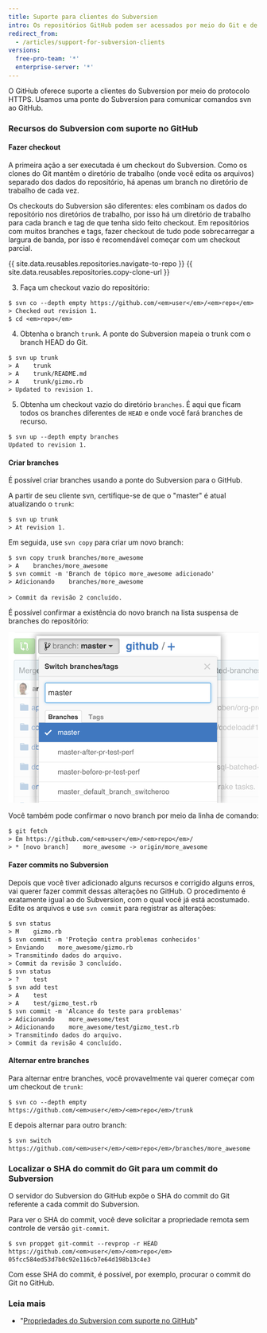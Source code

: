 ```yaml
---
title: Suporte para clientes do Subversion
intro: Os repositórios GitHub podem ser acessados por meio do Git e de clientes do Subversion (SVN). Este artigo aborda o uso de um cliente do Subversion no GitHub e alguns problemas comuns que podem ocorrer.
redirect_from:
  - /articles/support-for-subversion-clients
versions:
  free-pro-team: '*'
  enterprise-server: '*'
---
```


O GitHub oferece suporte a clientes do Subversion por meio do protocolo HTTPS. Usamos uma ponte do Subversion para comunicar comandos svn ao GitHub.

### Recursos do Subversion com suporte no GitHub

#### Fazer checkout

A primeira ação a ser executada é um checkout do Subversion.  Como os clones do Git mantêm o diretório de trabalho (onde você edita os arquivos) separado dos dados do repositório, há apenas um branch no diretório de trabalho de cada vez.

Os checkouts do Subversion são diferentes: eles combinam os dados do repositório nos diretórios de trabalho, por isso há um diretório de trabalho para cada branch e tag de que tenha sido feito checkout.  Em repositórios com muitos branches e tags, fazer checkout de tudo pode sobrecarregar a largura de banda, por isso é recomendável começar com um checkout parcial.

{{ site.data.reusables.repositories.navigate-to-repo }}
{{ site.data.reusables.repositories.copy-clone-url }}

3. Faça um checkout vazio do repositório:
  ```shell
  $ svn co --depth empty https://github.com/<em>user</em>/<em>repo</em>
  > Checked out revision 1.
  $ cd <em>repo</em>
  ```

4. Obtenha o branch `trunk`. A ponte do Subversion mapeia o trunk com o branch HEAD do Git.
  ```shell
  $ svn up trunk
  > A    trunk
  > A    trunk/README.md
  > A    trunk/gizmo.rb
  > Updated to revision 1.
  ```

5. Obtenha um checkout vazio do diretório `branches`.  É aqui que ficam todos os branches diferentes de `HEAD` e onde você fará branches de recurso.
  ```shell
  $ svn up --depth empty branches
  Updated to revision 1.
  ```

#### Criar branches

É possível criar branches usando a ponte do Subversion para o GitHub.

A partir de seu cliente svn, certifique-se de que o "master" é atual atualizando o `trunk`:
```shell
$ svn up trunk
> At revision 1.
```

Em seguida, use `svn copy` para criar um novo branch:
```shell
$ svn copy trunk branches/more_awesome
> A    branches/more_awesome
$ svn commit -m 'Branch de tópico more_awesome adicionado'
> Adicionando    branches/more_awesome

> Commit da revisão 2 concluído.
```

É possível confirmar a existência do novo branch na lista suspensa de branches do repositório:

![branch-snapshot](/assets/images/help/branch/svnflow-branch-snapshot.png)

Você também pode confirmar o novo branch por meio da linha de comando:

```shell
$ git fetch
> Em https://github.com/<em>user</em>/<em>repo</em>/
> * [novo branch]    more_awesome -> origin/more_awesome
```

#### Fazer commits no Subversion

Depois que você tiver adicionado alguns recursos e corrigido alguns erros, vai querer fazer commit dessas alterações no GitHub. O procedimento é exatamente igual ao do Subversion, com o qual você já está acostumado. Edite os arquivos e use `svn commit` para registrar as alterações:

```shell
$ svn status
> M    gizmo.rb
$ svn commit -m 'Proteção contra problemas conhecidos'
> Enviando    more_awesome/gizmo.rb
> Transmitindo dados do arquivo.
> Commit da revisão 3 concluído.
$ svn status
> ?    test
$ svn add test
> A    test
> A    test/gizmo_test.rb
$ svn commit -m 'Alcance do teste para problemas'
> Adicionando    more_awesome/test
> Adicionando    more_awesome/test/gizmo_test.rb
> Transmitindo dados do arquivo.
> Commit da revisão 4 concluído.
```

#### Alternar entre branches

Para alternar entre branches, você provavelmente vai querer começar com um checkout de `trunk`:

```shell
$ svn co --depth empty https://github.com/<em>user</em>/<em>repo</em>/trunk
```

E depois alternar para outro branch:

```shell
$ svn switch https://github.com/<em>user</em>/<em>repo</em>/branches/more_awesome
```

### Localizar o SHA do commit do Git para um commit do Subversion

O servidor do Subversion do GitHub expõe o SHA do commit do Git referente a cada commit do Subversion.

Para ver o SHA do commit, você deve solicitar a propriedade remota sem controle de versão `git-commit`.

```shell
$ svn propget git-commit --revprop -r HEAD https://github.com/<em>user</em>/<em>repo</em>
05fcc584ed53d7b0c92e116cb7e64d198b13c4e3
```

Com esse SHA do commit, é possível, por exemplo, procurar o commit do Git no GitHub.

### Leia mais

* "[Propriedades do Subversion com suporte no GitHub](/articles/subversion-properties-supported-by-github)"
